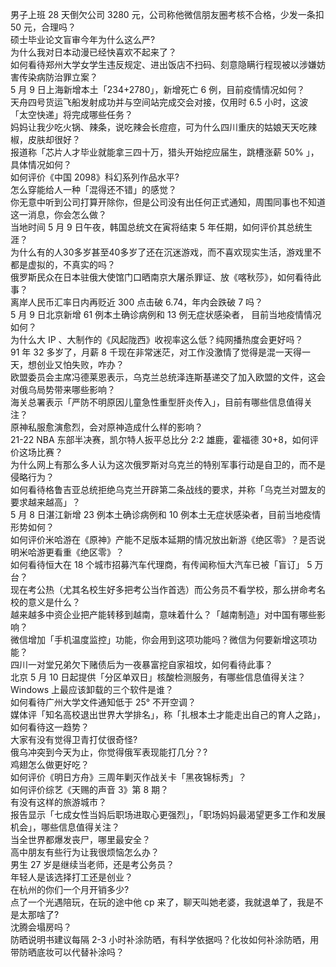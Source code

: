 男子上班 28 天倒欠公司 3280 元，公司称他微信朋友圈考核不合格，少发一条扣 50 元，合理吗？  
硕士毕业论文盲审今年为什么这么严?  
为什么我对日本动漫已经快喜欢不起来了？  
如何看待郑州大学女学生违反规定、进出饭店不扫码、刻意隐瞒行程现被以涉嫌妨害传染病防治罪立案？  
5 月 9 日上海新增本土「234+2780」，新增死亡 6 例，目前疫情情况如何？  
天舟四号货运飞船发射成功并与空间站完成交会对接，仅用时 6.5 小时，这波「太空快递」将完成哪些任务？  
妈妈让我少吃火锅、辣条，说吃辣会长痘痘，可为什么四川重庆的姑娘天天吃辣椒，皮肤却很好？  
报道称「芯片人才毕业就能拿三四十万，猎头开始挖应届生，跳槽涨薪 50% 」，具体情况如何？  
如何评价《中国 2098》科幻系列作品水平?  
怎么穿能给人一种「混得还不错」的感觉？  
你无意中听到公司打算开除你，但是公司没有出任何正式通知，周围同事也不知道这一消息，你会怎么做？  
当地时间 5 月 9 日午夜，韩国总统文在寅将结束 5 年任期，如何评价其总统生涯？  
为什么有的人30多岁甚至40多岁了还在沉迷游戏，而不喜欢现实生活，游戏里不都是虚拟的，不真实的吗？  
俄罗斯民众在日本驻俄大使馆门口晒南京大屠杀罪证、放《喀秋莎》，如何看待此事？  
离岸人民币汇率日内再贬近 300 点击破 6.74，年内会跌破 7 吗？  
5 月 9 日北京新增 61 例本土确诊病例和 13 例无症状感染者， 目前当地疫情情况如何？  
为什么大 IP 、大制作的《风起陇西》收视率这么低？纯网播热度会更好吗？  
91 年 32 多岁了，月薪 8 千现在非常迷茫，对工作没激情了觉得是混一天得一天，想创业又怕失败，咋办？  
欧盟委员会主席冯德莱恩表示，乌克兰总统泽连斯基递交了加入欧盟的文件，这会对俄乌局势带来哪些影响？  
海关总署表示「严防不明原因儿童急性重型肝炎传入」，目前有哪些信息值得关注？  
原神私服愈演愈烈，会对原神造成什么样的影响？  
21-22 NBA 东部半决赛，凯尔特人扳平总比分 2:2 雄鹿，霍福德 30+8，如何评价这场比赛？  
为什么网上有那么多人认为这次俄罗斯对乌克兰的特别军事行动是自卫的，而不是侵略行为？  
如何看待格鲁吉亚总统拒绝乌克兰开辟第二条战线的要求，并称「乌克兰对盟友的要求越来越高」？  
5 月 8 日湛江新增 23 例本土确诊病例和 10 例本土无症状感染者，目前当地疫情形势如何？  
如何评价米哈游在《原神》产能不足版本延期的情况放出新游《绝区零》？是否说明米哈游更看重《绝区零》？  
如何看待恒大在 18 个城市招募汽车代理商，有传闻称恒大汽车已被「盲订」 5 万台？  
现在考公热（尤其名校生好多把考公当作首选）而公务员不看学校，那么拼命考名校的意义是什么？  
越来越多中资企业把产能转移到越南，意味着什么？「越南制造」对中国有哪些影响？  
微信增加「手机温度监控」功能，你会用到这项功能吗？微信为何要新增这项功能？  
四川一对堂兄弟欠下赌债后为一夜暴富挖自家祖坟，如何看待此事？  
北京 5 月 10 日起提供「分区单双日」核酸检测服务，有哪些信息值得关注？  
Windows 上最应该卸载的三个软件是谁？  
如何看待广州大学文件通知低于 25° 不开空调？  
媒体评「知名高校退出世界大学排名」，称「扎根本土才能走出自己的育人之路」，如何看待这一趋势？  
大家有没有觉得卫青打仗很奇怪?  
俄乌冲突到今天为止，你觉得俄军表现能打几分？?  
鸡翅怎么做更好吃？  
如何评价《明日方舟》三周年剿灭作战关卡「黑夜锦标秀」？  
如何评价综艺《天赐的声音 3》第 8 期？  
有没有这样的旅游城市？  
报告显示「七成女性当妈后职场进取心更强烈」，「职场妈妈最渴望更多工作和发展机会」，哪些信息值得关注？  
当全世界都爆发丧尸，哪里最安全？  
高中朋友有些行为让我很烦恼怎么办？  
男生 27 岁是继续当老师，还是考公务员？  
年轻人是该选择打工还是创业？  
在杭州的你们一个月开销多少?  
点了一个光遇陪玩，在玩的途中他 cp 来了，聊天叫她老婆，我就退单了，我是不是太那啥了?  
沈腾会塌房吗？  
防晒说明书建议每隔 2-3 小时补涂防晒，有科学依据吗？化妆如何补涂防晒，用带防晒底妆可以代替补涂吗？  
